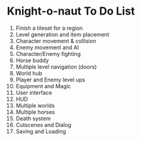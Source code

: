 # Knight-o-naut To Do List

1. Finish a tileset for a region
1. Level generation and item placement
1. Character movement & collision
1. Enemy movement and AI
1. Character/Enemy fighting
1. Horse buddy
1. Multiple level navigation (doors)
1. World hub
1. Player and Enemy level ups
1. Equipment and Magic
1. User interface
1. HUD
1. Multiple worlds
1. Multiple horses
1. Death system
1. Cutscenes and Dialog
1. Saving and Loading
